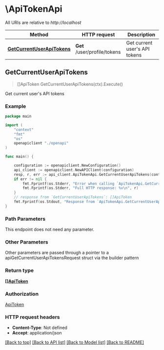 # \ApiTokenApi

All URIs are relative to *http://localhost*

Method | HTTP request | Description
------------- | ------------- | -------------
[**GetCurrentUserApiTokens**](ApiTokenApi.md#GetCurrentUserApiTokens) | **Get** /user/profile/tokens | Get current user&#39;s API tokens



## GetCurrentUserApiTokens

> []ApiToken GetCurrentUserApiTokens(ctx).Execute()

Get current user's API tokens



### Example

```go
package main

import (
    "context"
    "fmt"
    "os"
    openapiclient "./openapi"
)

func main() {

    configuration := openapiclient.NewConfiguration()
    api_client := openapiclient.NewAPIClient(configuration)
    resp, r, err := api_client.ApiTokenApi.GetCurrentUserApiTokens(context.Background()).Execute()
    if err != nil {
        fmt.Fprintf(os.Stderr, "Error when calling `ApiTokenApi.GetCurrentUserApiTokens``: %v\n", err)
        fmt.Fprintf(os.Stderr, "Full HTTP response: %v\n", r)
    }
    // response from `GetCurrentUserApiTokens`: []ApiToken
    fmt.Fprintf(os.Stdout, "Response from `ApiTokenApi.GetCurrentUserApiTokens`: %v\n", resp)
}
```

### Path Parameters

This endpoint does not need any parameter.

### Other Parameters

Other parameters are passed through a pointer to a apiGetCurrentUserApiTokensRequest struct via the builder pattern


### Return type

[**[]ApiToken**](ApiToken.md)

### Authorization

[ApiToken](../README.md#ApiToken)

### HTTP request headers

- **Content-Type**: Not defined
- **Accept**: application/json

[[Back to top]](#) [[Back to API list]](../README.md#documentation-for-api-endpoints)
[[Back to Model list]](../README.md#documentation-for-models)
[[Back to README]](../README.md)


